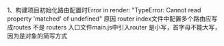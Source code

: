 1、构建项目初始化路由配置时Error in render: "TypeError: Cannot read property 'matched' of undefined"
	原因 router index文件中配置多个路由应写成routes  不是 routers 入口文件main.js中引入router 是小写，首字母不能大写，因为是对象的简写方式